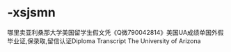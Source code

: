 # -xsjsmn
哪里卖亚利桑那大学美国留学生假文凭《Q微790042814》美国UA成绩单国外假毕业证,保录取,留信认证Diploma Transcript The University of Arizona 
